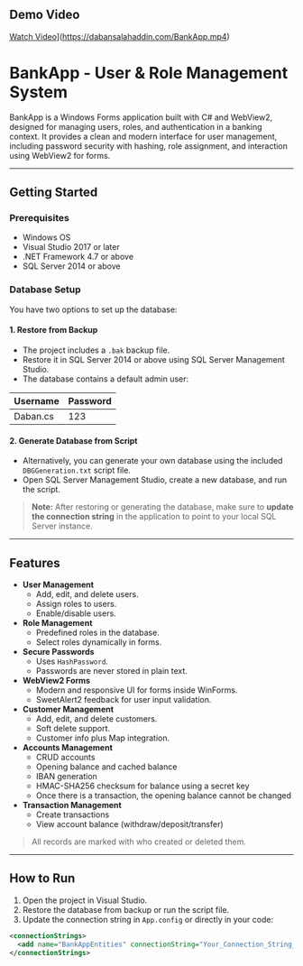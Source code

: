

## Demo Video
[Watch Video](https://dabansalahaddin.com/BankApp.mp4)](https://dabansalahaddin.com/BankApp.mp4)





# BankApp - User & Role Management System

BankApp is a Windows Forms application built with C# and WebView2, designed for managing users, roles, and authentication in a banking context. It provides a clean and modern interface for user management, including password security with hashing, role assignment, and interaction using WebView2 for forms.

---

## Getting Started

### Prerequisites

- Windows OS
- Visual Studio 2017 or later
- .NET Framework 4.7 or above
- SQL Server 2014 or above

### Database Setup

You have two options to set up the database:

#### 1. Restore from Backup

- The project includes a `.bak` backup file.
- Restore it in SQL Server 2014 or above using SQL Server Management Studio.
- The database contains a default admin user:

| Username   | Password |
|-----------|----------|
| Daban.cs  | 123      |

#### 2. Generate Database from Script

- Alternatively, you can generate your own database using the included `DBGGeneration.txt` script file.
- Open SQL Server Management Studio, create a new database, and run the script.

> **Note:** After restoring or generating the database, make sure to **update the connection string** in the application to point to your local SQL Server instance.

---

## Features

- **User Management**
  - Add, edit, and delete users.
  - Assign roles to users.
  - Enable/disable users.
- **Role Management**
  - Predefined roles in the database.
  - Select roles dynamically in forms.
- **Secure Passwords**
  - Uses `HashPassword`.
  - Passwords are never stored in plain text.
- **WebView2 Forms**
  - Modern and responsive UI for forms inside WinForms.
  - SweetAlert2 feedback for user input validation.
- **Customer Management**
  - Add, edit, and delete customers.
  - Soft delete support.
  - Customer info plus Map integration.
- **Accounts Management**
  - CRUD accounts
  - Opening balance and cached balance
  - IBAN generation
  - HMAC-SHA256 checksum for balance using a secret key
  - Once there is a transaction, the opening balance cannot be changed
- **Transaction Management**
  - Create transactions
  - View account balance (withdraw/deposit/transfer)

> All records are marked with who created or deleted them.

---

## How to Run

1. Open the project in Visual Studio.
2. Restore the database from backup or run the script file.
3. Update the connection string in `App.config` or directly in your code:

```xml
<connectionStrings>
  <add name="BankAppEntities" connectionString="Your_Connection_String_Here" providerName="System.Data.SqlClient" />
</connectionStrings>






